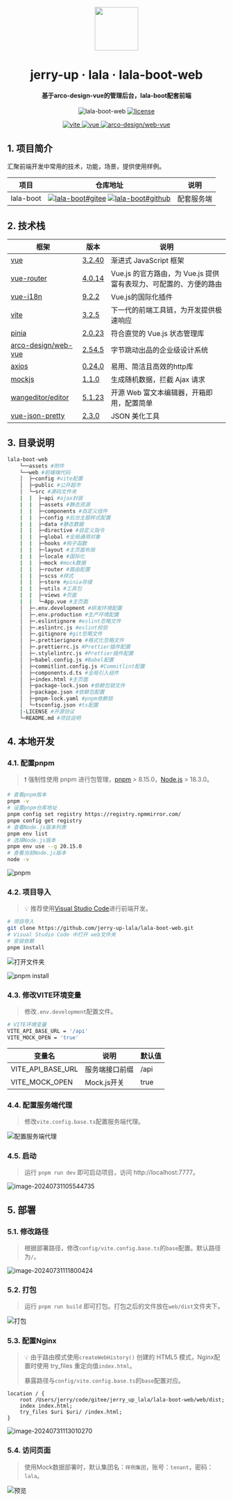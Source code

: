 <!-- markdownlint-disable -->
<p align="center">
  <img width="100" src="./assets/logo.svg" style="text-align: center;">
</p>
<h1 align="center">jerry-up · lala · lala-boot-web</h1>
<h4 align="center">基于arco-design-vue的管理后台，lala-boot配套前端</h4>
<p align="center">
    <img alt="lala-boot-web" src="./assets/lala-boot-web-1.0.0-green.svg">
    <a href="./LICENSE" target="_blank">
        <img alt="license" src="./assets/license-MIT-green.svg">
    </a>
</p>
<p align="center">
    <a href="https://www.npmjs.com/package/vite/v/3.2.5" target="_blank">
        <img alt="vite" src="./assets/vite-3.2.5-blue.svg">
    </a>
    <a href="https://www.npmjs.com/package/vue/v/3.2.40" target="_blank">
        <img alt="vue" src="./assets/vue-3.2.40-blue.svg">
    </a>
    <a href="https://www.npmjs.com/package/@arco-design/web-vue/v/2.54.5" target="_blank">
        <img alt="arco-design/web-vue" src="./assets/arco-design-web-vue-2.54.5-blue.svg">
    </a>
</p>

## 1. 项目简介
汇聚前端开发中常用的技术，功能，场景，提供使用样例。

| 项目                                                   | 仓库地址                                            | 说明                     |
| ------------------------------------------------------ | ------------------------ | ------------------------ |
| lala-boot | [![lala-boot#gitee](./assets/gitee-snow.svg)](https://gitee.com/jerry_up_lala/lala-boot) [![lala-boot#github](./assets/github-snow.svg)](https://github.com/jerry-up-lala/lala-boot) | 配套服务端 |

## 2. 技术栈

| 框架  | 版本 | 说明 |
| ---- | ---- | ---- |
| [vue](https://cn.vuejs.org/) | [3.2.40](https://www.npmjs.com/package/vue/v/3.2.40) | 渐进式 JavaScript 框架 |
| [vue-router](https://router.vuejs.org/zh/) | [4.0.14](https://www.npmjs.com/package/vue-router/v/4.0.14) | Vue.js 的官方路由，为 Vue.js 提供富有表现力、可配置的、方便的路由 |
| [vue-i18n](https://vue-i18n.intlify.dev/) | [9.2.2](https://www.npmjs.com/package/vue-i18n/v/9.2.2)   | Vue.js的国际化插件 |
| [vite](https://cn.vitejs.dev/) | [3.2.5](https://www.npmjs.com/package/vite/v/3.2.5)  | 下一代的前端工具链，为开发提供极速响应 |
| [pinia](https://pinia.vuejs.org/zh/) | [2.0.23](https://www.npmjs.com/package/pinia/v/2.0.23)  | 符合直觉的  Vue.js 状态管理库 |
| [arco-design/web-vue](https://arco.design/vue/docs/start) | [2.54.5](https://www.npmjs.com/package/@arco-design/web-vue/v/2.54.5) | 字节跳动出品的企业级设计系统 |
| [axios](http://www.axios-js.com/zh-cn/) | [0.24.0](https://www.npmjs.com/package/axios/v/0.24.0) | 易用、简洁且高效的http库 |
| [mockjs](http://mockjs.com/) | [1.1.0](https://www.npmjs.com/package/mockjs/v/1.1.0) | 生成随机数据，拦截 Ajax 请求 |
| [wangeditor/editor](https://www.wangeditor.com/) | [5.1.23](https://www.npmjs.com/package/@wangeditor/editor/v/5.1.23) | 开源 Web 富文本编辑器，开箱即用，配置简单 |
| [vue-json-pretty](https://github.com/leezng/vue-json-pretty/blob/17ce791f5e2eb84522fe6e53c251d5b53946639f/README.zh_CN.md) | [2.3.0](https://www.npmjs.com/package/vue-json-pretty/v/2.3.0) | JSON 美化工具 |


## 3. 目录说明

```sh
lala-boot-web
    └──assets #附件
    └──web #前端端代码
    │  ├─config #vite配置
    │  ├─public #公开超市
    │  └─src #源码文件夹
    |  |  ├─api #ajax封装
    |  |  ├─assets #静态资源
    |  |  ├─components #自定义组件
    |  |  ├─config #后台主题样式配置
    |  |  ├─data #静态数据
    |  |  ├─directive #自定义指令
    |  |  ├─global #全局通用对象
    |  |  ├─hooks #钩子函数
    |  |  ├─layout #主页面布局
    |  |  ├─locale #国际化
    |  |  ├─mock #mock数据
    |  |  ├─router #路由配置
    |  |  ├─scss #样式
    |  |  ├─store #pinia存储
    |  |  ├─utils #工具包
    |  |  ├─views #页面
    |  |  └─App.vue #主页面
    │  ├─.env.development #研发环境配置
    │  ├─.env.production #生产环境配置
    │  ├─.eslintignore #eslint忽略文件
    │  ├─.eslintrc.js #eslint校验
    │  ├─.gitignore #git忽略文件
    │  ├─.prettierignore #格式化忽略文件
    │  ├─.prettierrc.js #Prettier插件配置
    │  ├─.stylelintrc.js #Prettier插件配置
    │  ├─babel.config.js #Babel配置
    │  ├─commitlint.config.js #Commitlint配置
    │  ├─components.d.ts #全局引入组件
    │  ├─index.html #主页面
    │  ├─package-lock.json #依赖包锁文件
    │  ├─package.json #依赖包配置
    │  ├─pnpm-lock.yaml #pnpm依赖锁
    │  └─tsconfig.json #ts配置
    |-LICENSE #开源协议
    └─README.md #项目说明
```

## 4. 本地开发

### 4.1. 配置pnpm

> :heavy_exclamation_mark: 强制性使用 pnpm 进行包管理，[pnpm](https://www.pnpm.cn/) > 8.15.0，[Node.js](https://nodejs.org/) > 18.3.0。

```sh
# 查看pnpm版本
pnpm -v
# 设置pnpm仓库地址
pnpm config set registry https://registry.npmmirror.com/
pnpm config get registry
# 查看Node.js版本列表
pnpm env list
# 选择Node.js版本
pnpm env use --g 20.15.0
# 查看当前Node.js版本
node -v
```

![pnpm](./assets/image-20240701155615823.png)

### 4.2. 项目导入

> :bulb: 推荐使用[Visual Studio Code](https://code.visualstudio.com/)进行前端开发。

```sh
# 项目导入
git clone https://github.com/jerry-up-lala/lala-boot-web.git
# Visual Studio Code 中打开 web文件夹
# 安装依赖
pnpm install
```

![打开文件夹](./assets/image-20240701161529059.png)

![pnpm install](./assets/image-20240701161901666.png)

### 4.3. 修改VITE环境变量

> 修改`.env.development`配置文件。

 ```sh
 # VITE环境变量
 VITE_API_BASE_URL = '/api'
 VITE_MOCK_OPEN = 'true'
 ```

| 变量名            | 说明           | 默认值 |
| ----------------- | -------------- | ------ |
| VITE_API_BASE_URL | 服务端接口前缀 | /api   |
| VITE_MOCK_OPEN    | Mock.js开关    | true   |

### 4.4. 配置服务端代理

> 修改`vite.config.base.ts`配置服务端代理。

![配置服务端代理](./assets/image-20240701162516284.png)

### 4.5. 启动

> 运行 `pnpm run dev` 即可启动项目，访问 http://localhost:7777。

![image-20240731105544735](./assets/image-20240731105544735.png)

## 5. 部署

### 5.1. 修改路径

> 根据部署路径，修改`config/vite.config.base.ts`的`base`配置。默认路径为`/`。

![image-20240731111800424](./assets/image-20240731111800424.png)

### 5.2. 打包

> 运行 `pnpm run build` 即可打包。打包之后的文件放在`web/dist`文件夹下。

![打包](./assets/image-20240701164026064.png)

### 5.3. 配置Nginx

> :bulb: 由于路由模式使用`createWebHistory()` 创建的 HTML5 模式，Nginx配置时使用 try_files 重定向值`index.html`。
>
> ​	  暴露路径与`config/vite.config.base.ts`的`base`配置对应。

```nginx
location / {
	root /Users/jerry/code/gitee/jerry_up_lala/lala-boot-web/web/dist;
	index index.html;
	try_files $uri $uri/ /index.html;
}
```

![image-20240731113010270](./assets/image-20240731113010270.png)

### 5.4. 访问页面

> 使用Mock数据部署时，默认集团名：`样例集团`，账号：`tenant`，密码：`lala`。

![预览](./assets/image-20240701171951852.png)